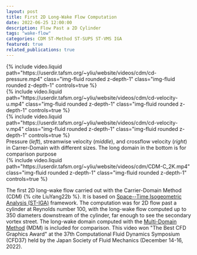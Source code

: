 ```yaml
---
layout: post
title: First 2D Long-Wake Flow Computation
date: 2022-06-25 12:00:00
description: Flow Past a 2D Cylinder
tags: "wake-flow"
categories: CDM ST-Method ST-SUPS ST-VMS IGA
featured: true
related_publications: true
---
```


<div class="row mt-3">
    <div class="col-sm-4 mt-3 mt-md-0">
        {% include video.liquid path="https://userdir.tafsm.org/~yliu/website/videos/cdm/cd-pressure.mp4" class="img-fluid rounded z-depth-1" class="img-fluid rounded z-depth-1" controls=true %}
    </div>
    <div class="col-sm-4 mt-3 mt-md-0">
        {% include video.liquid path="https://userdir.tafsm.org/~yliu/website/videos/cdm/cd-velocity-u.mp4" class="img-fluid rounded z-depth-1" class="img-fluid rounded z-depth-1" controls=true %}
    </div>
    <div class="col-sm-4 mt-3 mt-md-0">
        {% include video.liquid path="https://userdir.tafsm.org/~yliu/website/videos/cdm/cd-velocity-v.mp4" class="img-fluid rounded z-depth-1" class="img-fluid rounded z-depth-1" controls=true %}
    </div>
</div>
<div class="caption">
   Pressure (<em>left</em>), streamwise velocity (<em>middle</em>), and crossflow velocity (<em>right</em>) in Carrer-Domain with different sizes. The long domain in the bottom is for comparison purpose 
</div>

<div class="row mt-3">
    <div class="col-sm mt-3 mt-md-0">
        {% include video.liquid path="https://userdir.tafsm.org/~yliu/website/videos/cdm/CDM-C_2K.mp4" class="img-fluid rounded z-depth-1" class="img-fluid rounded z-depth-1" controls=true %}
    </div>
</div>

The first 2D long-wake flow carried out with the Carrier-Domain Method (CDM) {% cite LiuYang22b %}. It is based on [Space--Time Isogeometric Analysis (ST-IGA)](https://link.springer.com/article/10.1007/s00466-024-02535-8) framework. The computation was for 2D flow past a cylinder at Reynolds number 100, with the long-wake flow computed up to 350 diameters downstream of the cylinder, far enough to see the secondary vortex street. The long-wake domain computed with the [Multi-Domain Method](https://www.researchgate.net/publication/223865289) (MDM) is included for comparison. This video won "The Best CFD Graphics Award" at the 37th Computational Fluid Dynamics Symposium (CFD37) held by the Japan Society of Fluid Mechanics (December 14-16, 2022).
